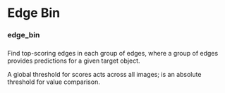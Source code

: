 # Edge Bin
### edge_bin
###

Find top-scoring edges in each group of edges, where a group of edges provides predictions for a given target object.

A global threshold for scores acts across all images; is an absolute threshold for value comparison.